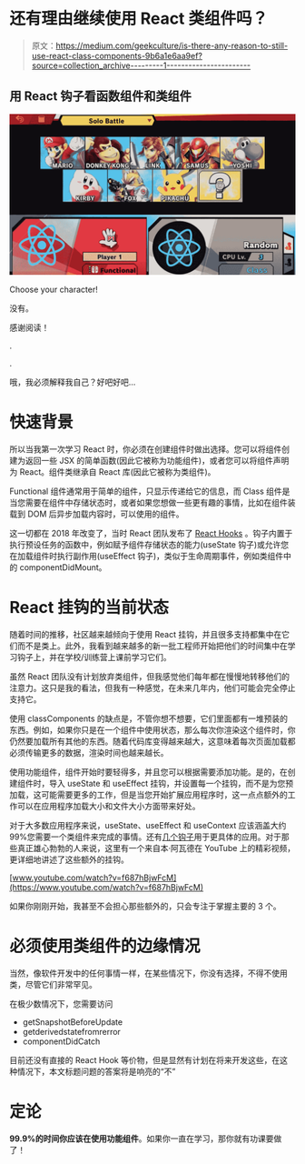 # 还有理由继续使用 React 类组件吗？

> 原文：<https://medium.com/geekculture/is-there-any-reason-to-still-use-react-class-components-9b6a1e6aa9ef?source=collection_archive---------1----------------------->

## 用 React 钩子看函数组件和类组件

![](img/b0eaeb9a87fa6283ebc82303104f11e7.png)

Choose your character!

没有。

感谢阅读！

.

.

哦，我必须解释我自己？好吧好吧…

# 快速背景

所以当我第一次学习 React 时，你必须在创建组件时做出选择。您可以将组件创建为返回一些 JSX 的简单函数(因此它被称为功能组件)，或者您可以将组件声明为 React。组件类继承自 React 库(因此它被称为类组件)。

Functional 组件通常用于简单的组件，只显示传递给它的信息，而 Class 组件是当您需要在组件中存储状态时，或者如果您想做一些更有趣的事情，比如在组件装载到 DOM 后异步加载内容时，可以使用的组件。

这一切都在 2018 年改变了，当时 React 团队发布了 [React Hooks](https://reactjs.org/docs/hooks-intro.html) 。钩子内置于执行预设任务的函数中，例如赋予组件存储状态的能力(useState 钩子)或允许您在加载组件时执行副作用(useEffect 钩子)，类似于生命周期事件，例如类组件中的 componentDidMount。

# React 挂钩的当前状态

随着时间的推移，社区越来越倾向于使用 React 挂钩，并且很多支持都集中在它们而不是类上。此外，我看到越来越多的新一批工程师开始把他们的时间集中在学习钩子上，并在学校/训练营上课前学习它们。

虽然 React 团队没有计划放弃类组件，但我感觉他们每年都在慢慢地转移他们的注意力。这只是我的看法，但我有一种感觉，在未来几年内，他们可能会完全停止支持它。

使用 classComponents 的缺点是，不管你想不想要，它们里面都有一堆预装的东西。例如，如果你只是在一个组件中使用状态，那么每次你渲染这个组件时，你仍然要加载所有其他的东西。随着代码库变得越来越大，这意味着每次页面加载都必须传输更多的数据，渲染时间也越来越长。

使用功能组件，组件开始时要轻得多，并且您可以根据需要添加功能。是的，在创建组件时，导入 useState 和 useEffect 挂钩，并设置每一个挂钩，而不是为您预加载，这可能需要更多的工作，但是当您开始扩展应用程序时，这一点点额外的工作可以在应用程序加载大小和文件大小方面带来好处。

对于大多数应用程序来说，useState、useEffect 和 useContext 应该涵盖大约 99%您需要一个类组件来完成的事情。还有[几个钩子](https://reactjs.org/docs/hooks-reference.html)用于更具体的应用。对于那些真正雄心勃勃的人来说，这里有一个来自本·阿瓦德在 YouTube 上的精彩视频，更详细地讲述了这些额外的挂钩。

[www.youtube.com/watch?v=f687hBjwFcM](https://www.youtube.com/watch?v=f687hBjwFcM)

如果你刚刚开始，我甚至不会担心那些额外的，只会专注于掌握主要的 3 个。

# 必须使用类组件的边缘情况

当然，像软件开发中的任何事情一样，在某些情况下，你没有选择，不得不使用类，尽管它们非常罕见。

在极少数情况下，您需要访问

*   getSnapshotBeforeUpdate
*   getderivedstatefromrerror
*   componentDidCatch

目前还没有直接的 React Hook 等价物，但是显然有计划在将来开发这些，在这种情况下，本文标题问题的答案将是响亮的“不”

# 定论

**99.9%的时间你应该在使用功能组件**。如果你一直在学习，那你就有功课要做了！